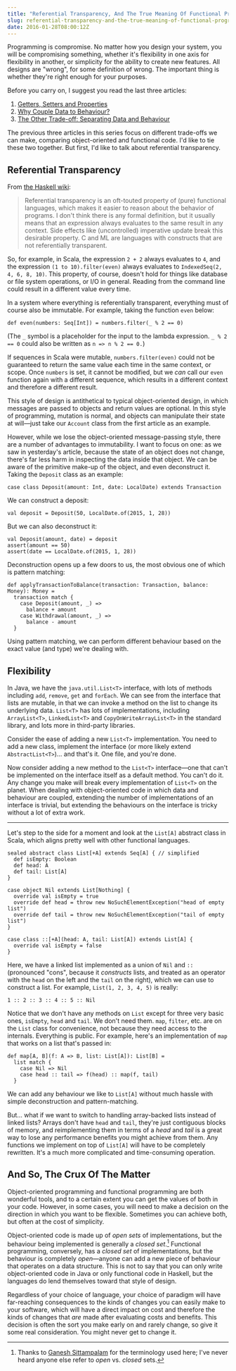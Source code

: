 ```yaml
---
title: "Referential Transparency, And The True Meaning Of Functional Programming"
slug: referential-transparency-and-the-true-meaning-of-functional-programming
date: 2016-01-28T08:00:12Z
---
```


Programming is compromise. No matter how you design your system, you will be compromising something, whether it's flexibility in one axis for flexibility in another, or simplicity for the ability to create new features. All designs are "wrong", for some definition of wrong. The important thing is whether they're right enough for your purposes.

Before you carry on, I suggest you read the last three articles:

  1. [Getters, Setters and Properties][]
  2. [Why Couple Data to Behaviour?][]
  3. [The Other Trade-off: Separating Data and Behaviour][]

The previous three articles in this series focus on different trade-offs we can make, comparing object-oriented and functional code. I'd like to tie these two together. But first, I'd like to talk about referential transparency.

<!--more-->

## Referential Transparency

From [the Haskell wiki][Referential transparency]:

> Referential transparency is an oft-touted property of (pure) functional languages, which makes it easier to reason about the behavior of programs. I don't think there is any formal definition, but it usually means that an expression always evaluates to the same result in any context. Side effects like (uncontrolled) imperative update break this desirable property. C and ML are languages with constructs that are not referentially transparent.

So, for example, in Scala, the expression `2 + 2` always evaluates to `4`, and the expression `(1 to 10).filter(even)` always evaluates to `IndexedSeq(2, 4, 6, 8, 10)`. This property, of course, doesn't hold for things like database or file system operations, or I/O in general. Reading from the command line could result in a different value every time.

In a system where everything is referentially transparent, everything must of course also be immutable. For example, taking the function `even` below:

    def even(numbers: Seq[Int]) = numbers.filter(_ % 2 == 0)

(The `_` symbol is a placeholder for the input to the lambda expression. `_ % 2 == 0` could also be written as `n => n % 2 == 0.`)

If sequences in Scala were mutable, `numbers.filter(even)` could not be guaranteed to return the same value each time in the same context, or scope. Once `numbers` is set, it cannot be modified, but we *can* call our `even` function again with a different sequence, which results in a different context and therefore a different result.

This style of design is antithetical to typical object-oriented design, in which messages are passed to objects and return values are optional. In this style of programming, mutation is normal, and objects can manipulate their state at will—just take our `Account` class from the first article as an example.

However, while we lose the object-oriented message-passing style, there are a number of advantages to immutability. I want to focus on one: as we saw in yesterday's article, because the state of an object does not change, there's far less harm in inspecting the data inside that object. We can be aware of the primitive make-up of the object, and even deconstruct it. Taking the `Deposit` class as an example:

    case class Deposit(amount: Int, date: LocalDate) extends Transaction

We can construct a deposit:

    val deposit = Deposit(50, LocalDate.of(2015, 1, 28))

But we can also deconstruct it:

    val Deposit(amount, date) = deposit
    assert(amount == 50)
    assert(date == LocalDate.of(2015, 1, 28))

Deconstruction opens up a few doors to us, the most obvious one of which is pattern matching:

    def applyTransactionToBalance(transaction: Transaction, balance: Money): Money =
      transaction match {
        case Deposit(amount, _) =>
          balance + amount
        case Withdrawal(amount, _) =>
          balance - amount
      }

Using pattern matching, we can perform different behaviour based on the exact value (and type) we're dealing with.

## Flexibility

In Java, we have the `java.util.List<T>` interface, with lots of methods including `add`, `remove`, `get` and `forEach`. We can see from the interface that lists are mutable, in that we can invoke a method on the list to change its underlying data. `List<T>` has lots of implementations, including `ArrayList<T>`, `LinkedList<T>` and `CopyOnWriteArrayList<T>` in the standard library, and lots more in third-party libraries.

Consider the ease of adding a new `List<T>` implementation. You need to add a new class, implement the interface (or more likely extend `AbstractList<T>`)… and that's it. One file, and you're done.

Now consider adding a new method to the `List<T>` interface—one that can't be implemented on the interface itself as a default method. You can't do it. Any change you make will break every implementation of `List<T>` on the planet. When dealing with object-oriented code in which data and behaviour are coupled, extending the number of implementations of an interface is trivial, but extending the behaviours on the interface is tricky without a lot of extra work.

---

Let's step to the side for a moment and look at the `List[A]` abstract class in Scala, which aligns pretty well with other functional languages.

    sealed abstract class List[+A] extends Seq[A] { // simplified
      def isEmpty: Boolean
      def head: A
      def tail: List[A]
    }

    case object Nil extends List[Nothing] {
      override val isEmpty = true
      override def head = throw new NoSuchElementException("head of empty list")
      override def tail = throw new NoSuchElementException("tail of empty list")
    }

    case class ::[+A](head: A, tail: List[A]) extends List[A] {
      override val isEmpty = false
    }

Here, we have a linked list implemented as a union of `Nil` and `::` (pronounced "cons", because it *constructs* lists, and treated as an operator with the `head` on the left and the `tail` on the right), which we can use to construct a list. For example, `List(1, 2, 3, 4, 5)` is really:

    1 :: 2 :: 3 :: 4 :: 5 :: Nil

Notice that we don't have any methods on `List` except for three very basic ones, `isEmpty`, `head` and `tail`. We don't need them. `map`, `filter`, etc. are on the `List` class for convenience, not because they need access to the internals. Everything is public. For example, here's an implementation of `map` that works on a list that's passed in:

    def map[A, B](f: A => B, list: List[A]): List[B] =
      list match {
        case Nil => Nil
        case head :: tail => f(head) :: map(f, tail)
      }

We can add any behaviour we like to `List[A]` without much hassle with simple deconstruction and pattern-matching.

But… what if we want to switch to handling array-backed lists instead of linked lists? Arrays don't have `head` and `tail`, they're just contiguous blocks of memory, and reimplementing them in terms of a *head* and *tail* is a great way to lose any performance benefits you might achieve from them. Any functions we implement on top of `List[A]` will have to be completely rewritten. It's a much more complicated and time-consuming operation.

## And So, The Crux Of The Matter

Object-oriented programming and functional programming are both wonderful tools, and to a certain extent you can get the values of both in your code. However, in some cases, you will need to make a decision on the direction in which you want to be flexible. Sometimes you can achieve both, but often at the cost of simplicity.

Object-oriented code is made up of *open sets* of implementations, but the behaviour being implemented is generally a *closed set*.[^1] Functional programming, conversely, has a *closed set* of implementations, but the behaviour is completely *open*—anyone can add a new piece of behaviour that operates on a data structure. This is not to say that you can only write object-oriented code in Java or only functional code in Haskell, but the languages do lend themselves toward that style of design.

Regardless of your choice of language, your choice of paradigm will have far-reaching consequences to the kinds of changes you can easily make to your software, which will have a direct impact on cost and therefore the kinds of changes that *are* made after evaluating costs and benefits. This decision is often the sort you make early on and rarely change, so give it some real consideration. You might never get to change it.

[^1]: Thanks to [Ganesh Sittampalam][@eleganesh] for the terminology used here; I've never heard anyone else refer to *open* vs. *closed* sets.

[Getters, Setters and Properties]: http://monospacedmonologues.com/post/138009972532/getters-setters-and-properties
[Why Couple Data to Behaviour?]: http://monospacedmonologues.com/post/138076164433/why-couple-data-to-behaviour
[The Other Trade-off: Separating Data and Behaviour]: http://monospacedmonologues.com/post/138140507048/the-other-trade-off-separating-data-and-behaviour

[Referential transparency]: https://wiki.haskell.org/Referential_transparency
[@eleganesh]: https://twitter.com/eleganesh
